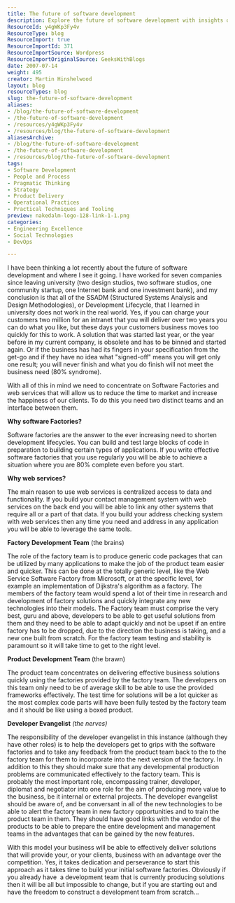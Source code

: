 ```yaml
---
title: The future of software development
description: Explore the future of software development with insights on software factories and web services to enhance efficiency and client satisfaction. Read more!
ResourceId: y4gWKp3Fy4v
ResourceType: blog
ResourceImport: true
ResourceImportId: 371
ResourceImportSource: Wordpress
ResourceImportOriginalSource: GeeksWithBlogs
date: 2007-07-14
weight: 495
creator: Martin Hinshelwood
layout: blog
resourceTypes: blog
slug: the-future-of-software-development
aliases:
- /blog/the-future-of-software-development
- /the-future-of-software-development
- /resources/y4gWKp3Fy4v
- /resources/blog/the-future-of-software-development
aliasesArchive:
- /blog/the-future-of-software-development
- /the-future-of-software-development
- /resources/blog/the-future-of-software-development
tags:
- Software Development
- People and Process
- Pragmatic Thinking
- Strategy
- Product Delivery
- Operational Practices
- Practical Techniques and Tooling
preview: nakedalm-logo-128-link-1-1.png
categories:
- Engineering Excellence
- Social Technologies
- DevOps

---
```

I have been thinking a lot recently about the future of software development and where I see it going. I have worked for seven companies since leaving university (two design studios, two software studios, one community startup, one Internet bank and one investment bank), and my conclusion is that all of the SSADM (Structured Systems Analysis and Design Methodologies), or Development Lifecycle, that I learned in university does not work in the real world. Yes, if you can charge your customers two million for an intranet that you will deliver over two years you can do what you like, but these days your customers business moves too quickly for this to work. A solution that was started last year, or the year before in my current company, is obsolete and has to be binned and started again. Or if the business has had its fingers in your specification from the get-go and if they have no idea what "signed-off" means you will get only one result; you will never finish and what you do finish will not meet the business need (80% syndrome).

With all of this in mind we need to concentrate on Software Factories and web services that will allow us to reduce the time to market and increase the happiness of our clients. To do this you need two distinct teams and an interface between them.

**Why software Factories?**

Software factories are the answer to the ever increasing need to shorten development lifecycles. You can build and test large blocks of code in preparation to building certain types of applications. If you write effective software factories that you use regularly you will be able to achieve a situation where you are 80% complete even before you start.

**Why web services?**

The main reason to use web services is centralized access to data and functionality. If you build your contact management system with web services on the back end you will be able to link any other systems that require all or a part of that data. If you build your address checking system with web services then any time you need and address in any application you will be able to leverage the same tools.

**Factory Development Team** (the brains)

The role of the factory team is to produce generic code packages that can be utilized by many applications to make the job of the product team easier and quicker. This can be done at the totally generic level, like the Web Service Software Factory from Microsoft, or at the specific level, for example an implementation of Dijkstra's algorithm as a factory. The members of the factory team would spend a lot of their time in research and development of factory solutions and quickly integrate any new technologies into their models. The Factory team must comprise the very best, guru and above, developers to be able to get useful solutions from them and they need to be able to adapt quickly and not be upset if an entire factory has to be dropped, due to the direction the business is taking, and a new one built from scratch. For the factory team testing and stability is paramount so it will take time to get to the right level.

**Product Development Team** (the brawn)

The product team concentrates on delivering effective business solutions quickly using the factories provided by the factory team. The developers on this team only need to be of average skill to be able to use the provided  frameworks effectively. The test time for solutions will be a lot quicker as the most complex code parts will have been fully tested by the factory team and it should be like using a boxed product.

**Developer Evangelist** _(the nerves)_

The responsibility of the developer evangelist in this instance (although they have other roles) is to help the developers get to grips with the software factories and to take any feedback from the product team back to the to the factory team for them to incorporate into the next version of the factory. In addition to this they should make sure that any developmental production problems are communicated effectively to the factory team. This is probably the most important role, encompassing trainer, developer, diplomat and negotiator into one role for the aim of producing more value to the business, be it internal or external projects. The developer evangelist should be aware of, and be conversant in all of the new technologies to be able to alert the factory team in new factory opportunities and to train the product team in them. They should have good links with the vendor of the products to be able to prepare the entire development and management teams in the advantages that can be gained by the new features.

With this model your business will be able to effectively deliver solutions that will provide your, or your clients, business with an advantage over the competition. Yes, it takes dedication and perseverance to start this approach as it takes time to build your initial software factories. Obviously if you already have  a development team that is currently producing solutions then it will be all but impossible to change, but if you are starting out and have the freedom to construct a development team from scratch...
